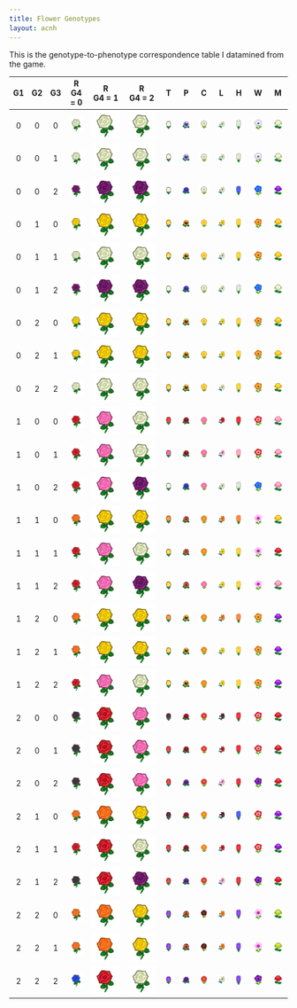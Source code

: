 ```yaml
---
title: Flower Genotypes
layout: acnh
---
```


This is the genotype-to-phenotype correspondence table I datamined from the game.

<div class = "table-wrapper genotypes" markdown="block">


|  G1  |  G2  |  G3  | R<br />G4 = 0 | R<br />G4 = 1 | R<br />G4 = 2 |     T     |     P     |     C     |     L     |     H     |     W     |     M     |
| :--: | :--: | :--: | :-----------: | :-----------: | :-----------: | :-------: | :-------: | :-------: | :-------: | :-------: | :-------: | :-------: |
|  0   |  0   |  0   |   ![WR][WR]   |   ![WR][WR]   |   ![WR][WR]   | ![WT][WT] | ![WP][WP] | ![WC][WC] | ![WL][WL] | ![WH][WH] | ![WW][WW] | ![WM][WM] |
|  0   |  0   |  1   |   ![WR][WR]   |   ![WR][WR]   |   ![WR][WR]   | ![WT][WT] | ![WP][WP] | ![WC][WC] | ![WL][WL] | ![WH][WH] | ![WW][WW] | ![WM][WM] |
|  0   |  0   |  2   |   ![LR][LR]   |   ![LR][LR]   |   ![LR][LR]   | ![WT][WT] | ![UP][UP] | ![WC][WC] | ![WL][WL] | ![UH][UH] | ![UW][UW] | ![LM][LM] |
|  0   |  1   |  0   |   ![YR][YR]   |   ![YR][YR]   |   ![YR][YR]   | ![YT][YT] | ![YP][YP] | ![YC][YC] | ![YL][YL] | ![YH][YH] | ![OW][OW] | ![YM][YM] |
|  0   |  1   |  1   |   ![WR][WR]   |   ![WR][WR]   |   ![WR][WR]   | ![YT][YT] | ![YP][YP] | ![YC][YC] | ![WL][WL] | ![YH][YH] | ![OW][OW] | ![YM][YM] |
|  0   |  1   |  2   |   ![LR][LR]   |   ![LR][LR]   |   ![LR][LR]   | ![WT][WT] | ![UP][UP] | ![WC][WC] | ![WL][WL] | ![WH][WH] | ![UW][UW] | ![WM][WM] |
|  0   |  2   |  0   |   ![YR][YR]   |   ![YR][YR]   |   ![YR][YR]   | ![YT][YT] | ![YP][YP] | ![YC][YC] | ![YL][YL] | ![YH][YH] | ![OW][OW] | ![YM][YM] |
|  0   |  2   |  1   |   ![YR][YR]   |   ![YR][YR]   |   ![YR][YR]   | ![YT][YT] | ![YP][YP] | ![YC][YC] | ![YL][YL] | ![YH][YH] | ![OW][OW] | ![YM][YM] |
|  0   |  2   |  2   |   ![WR][WR]   |   ![WR][WR]   |   ![WR][WR]   | ![YT][YT] | ![YP][YP] | ![YC][YC] | ![WL][WL] | ![YH][YH] | ![OW][OW] | ![YM][YM] |
|  1   |  0   |  0   |   ![RR][RR]   |   ![PR][PR]   |   ![WR][WR]   | ![RT][RT] | ![RP][RP] | ![PC][PC] | ![RL][RL] | ![RH][RH] | ![RW][RW] | ![PM][PM] |
|  1   |  0   |  1   |   ![RR][RR]   |   ![PR][PR]   |   ![WR][WR]   | ![PT][PT] | ![RP][RP] | ![PC][PC] | ![PL][PL] | ![PH][PH] | ![RW][RW] | ![PM][PM] |
|  1   |  0   |  2   |   ![RR][RR]   |   ![PR][PR]   |   ![LR][LR]   | ![WT][WT] | ![UP][UP] | ![PC][PC] | ![WL][WL] | ![WH][WH] | ![UW][UW] | ![PM][PM] |
|  1   |  1   |  0   |   ![OR][OR]   |   ![YR][YR]   |   ![YR][YR]   | ![OT][OT] | ![OP][OP] | ![OC][OC] | ![OL][OL] | ![OH][OH] | ![PW][PW] | ![YM][YM] |
|  1   |  1   |  1   |   ![RR][RR]   |   ![PR][PR]   |   ![WR][WR]   | ![YT][YT] | ![OP][OP] | ![OC][OC] | ![YL][YL] | ![YH][YH] | ![PW][PW] | ![RM][RM] |
|  1   |  1   |  2   |   ![RR][RR]   |   ![PR][PR]   |   ![LR][LR]   | ![YT][YT] | ![OP][OP] | ![PC][PC] | ![YL][YL] | ![YH][YH] | ![PW][PW] | ![PM][PM] |
|  1   |  2   |  0   |   ![OR][OR]   |   ![YR][YR]   |   ![YR][YR]   | ![OT][OT] | ![YP][YP] | ![OC][OC] | ![OL][OL] | ![OH][OH] | ![OW][OW] | ![LM][LM] |
|  1   |  2   |  1   |   ![OR][OR]   |   ![YR][YR]   |   ![YR][YR]   | ![YT][YT] | ![YP][YP] | ![OC][OC] | ![YL][YL] | ![YH][YH] | ![OW][OW] | ![LM][LM] |
|  1   |  2   |  2   |   ![RR][RR]   |   ![PR][PR]   |   ![WR][WR]   | ![YT][YT] | ![YP][YP] | ![OC][OC] | ![YL][YL] | ![YH][YH] | ![OW][OW] | ![LM][LM] |
|  2   |  0   |  0   |   ![BR][BR]   |   ![RR][RR]   |   ![PR][PR]   | ![BT][BT] | ![RP][RP] | ![RC][RC] | ![BL][BL] | ![RH][RH] | ![RW][RW] | ![RM][RM] |
|  2   |  0   |  1   |   ![BR][BR]   |   ![RR][RR]   |   ![PR][PR]   | ![RT][RT] | ![RP][RP] | ![RC][RC] | ![RL][RL] | ![RH][RH] | ![RW][RW] | ![RM][RM] |
|  2   |  0   |  2   |   ![BR][BR]   |   ![RR][RR]   |   ![PR][PR]   | ![RT][RT] | ![LP][LP] | ![RC][RC] | ![PL][PL] | ![RH][RH] | ![LW][LW] | ![RM][RM] |
|  2   |  1   |  0   |   ![OR][OR]   |   ![OR][OR]   |   ![YR][YR]   | ![BT][BT] | ![RP][RP] | ![OC][OC] | ![BL][BL] | ![UH][UH] | ![RW][RW] | ![LM][LM] |
|  2   |  1   |  1   |   ![RR][RR]   |   ![RR][RR]   |   ![WR][WR]   | ![RT][RT] | ![RP][RP] | ![OC][OC] | ![RL][RL] | ![RH][RH] | ![RW][RW] | ![LM][LM] |
|  2   |  1   |  2   |   ![BR][BR]   |   ![RR][RR]   |   ![LR][LR]   | ![RT][RT] | ![LP][LP] | ![RC][RC] | ![PL][PL] | ![RH][RH] | ![LW][LW] | ![RM][RM] |
|  2   |  2   |  0   |   ![OR][OR]   |   ![OR][OR]   |   ![YR][YR]   | ![LT][LT] | ![OP][OP] | ![BC][BC] | ![OL][OL] | ![LH][LH] | ![PW][PW] | ![GM][GM] |
|  2   |  2   |  1   |   ![OR][OR]   |   ![OR][OR]   |   ![YR][YR]   | ![LT][LT] | ![OP][OP] | ![BC][BC] | ![OL][OL] | ![LH][LH] | ![PW][PW] | ![GM][GM] |
|  2   |  2   |  2   |   ![UR][UR]   |   ![RR][RR]   |   ![WR][WR]   | ![LT][LT] | ![LP][LP] | ![RC][RC] | ![WL][WL] | ![LH][LH] | ![LW][LW] | ![RM][RM] |

</div>

[WR]: ../img/icon/RW.png "White Rose"
[RR]: ../img/icon/RR.png "Red Rose"
[YR]: ../img/icon/RY.png "Yellow Rose"
[PR]: ../img/icon/RP.png "Pink Rose"
[OR]: ../img/icon/RO.png "Orange Rose"
[LR]: ../img/icon/RU.png "Purple Rose"
[BR]: ../img/icon/RK.png "Black Rose"
[UR]: ../img/icon/RB.png "Blue Rose"
[RG]: ../img/icon/RG.png "Gold Rose"
[WT]: ../img/icon/TW.png "White Tulip"
[RT]: ../img/icon/TR.png "Red Tulip"
[YT]: ../img/icon/TY.png "Yellow Tulip"
[PT]: ../img/icon/TP.png "Pink Tulip"
[OT]: ../img/icon/TO.png "Orange Tulip"
[LT]: ../img/icon/TU.png "Purple Tulip"
[BT]: ../img/icon/TK.png "Black Tulip"

[WP]: ../img/icon/PW.png "White Pansy"
[RP]: ../img/icon/PR.png "Red Pansy"
[YP]: ../img/icon/PY.png "Yellow Pansy"
[OP]: ../img/icon/PO.png "Orange Pansy"
[LP]: ../img/icon/PU.png "Purple Pansy"
[UP]: ../img/icon/PB.png "Blue Pansy"

[RC]: ../img/icon/CR.png "Red Cosmos"
[WC]: ../img/icon/CW.png "White Cosmos"
[YC]: ../img/icon/CY.png "Yellow Cosmos"
[BC]: ../img/icon/CK.png "Black Cosmos"
[OC]: ../img/icon/CO.png "Orange Cosmos"
[PC]: ../img/icon/CP.png "Pink Cosmos"

[WL]: ../img/icon/LW.png "White Lily"
[RL]: ../img/icon/LR.png "Red Lily"
[YL]: ../img/icon/LY.png "Yellow Lily"
[PL]: ../img/icon/LP.png "Pink Lily"
[OL]: ../img/icon/LO.png "Orange Lily"
[BL]: ../img/icon/LK.png "Black Lily"

[RH]: ../img/icon/HR.png "Red Hyacinth"
[WH]: ../img/icon/HW.png "White Hyacinth"
[YH]: ../img/icon/HY.png "Yellow Hyacinth"
[LH]: ../img/icon/HU.png "Purple Hyacinth"
[OH]: ../img/icon/HO.png "Orange Hyacinth"
[PH]: ../img/icon/HP.png "Pink Hyacinth"
[UH]: ../img/icon/HB.png "Blue Hyacinth"

[RW]: ../img/icon/WR.png "Red Windflower"
[WW]: ../img/icon/WW.png "White Windflower"
[UW]: ../img/icon/WB.png "Blue Windflower"
[LW]: ../img/icon/WU.png "Purple Windflower"
[PW]: ../img/icon/WP.png "Pink Windflower"
[OW]: ../img/icon/WO.png "Orange Windflower"

[RM]: ../img/icon/MR.png "Red Mum"
[WM]: ../img/icon/MW.png "White Mum"
[YM]: ../img/icon/MY.png "Yellow Mum"
[LM]: ../img/icon/MU.png "Purple Mum"
[PM]: ../img/icon/MP.png "Pink Mum"
[GM]: ../img/icon/MG.png "Green Mum"
[LOTV]: ../img/icon/LOTV.png "Lily of the Valley"
[Warning]: ../img/icon/Pitfall.png "Warning"
[Can]: ../img/icon/Can.png "Watering Can"
[Gold Can]: ../img/icon/CanGold.png "Gold Watering Can"
[Book]: ../img/icon/Book.png "Book"
[News]: ../img/icon/Post.png "News"
[Gift]: ../img/icon/Present.png "Gift"
[Shovel]: ../img/icon/Shovel.png "Shovel"
[Time]: ../img/icon/Timer.png "Time"
[Memo]: ../img/icon/LostMemo.png "Memo"
[Visitor]: ../img/icon/ExpGreeting.png "Visitor"
[Cursor]: ../img/icon/HandRight.png "Cursor"

[Seeds]: ../img/icon/SW.png "Seeds"
[Bridge]: ../img/icon/Bridge.png "Bridge"

[Weed]: ../img/icon/Weed.png "Weed"
